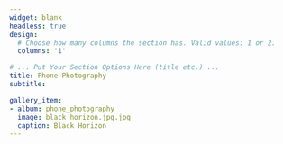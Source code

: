 ```yaml
---
widget: blank
headless: true
design:
  # Choose how many columns the section has. Valid values: 1 or 2.
  columns: '1'

# ... Put Your Section Options Here (title etc.) ...
title: Phone Photography
subtitle:

gallery_item:
- album: phone_photography
  image: black_horizon.jpg.jpg
  caption: Black Horizon
---
```

